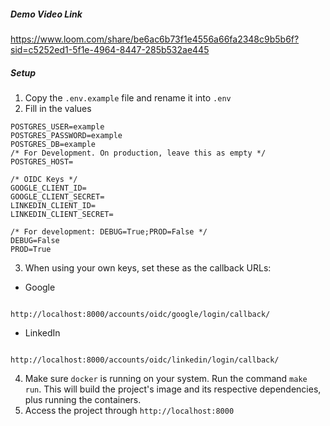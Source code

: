 ##### Demo Video Link
https://www.loom.com/share/be6ac6b73f1e4556a66fa2348c9b5b6f?sid=c5252ed1-5f1e-4964-8447-285b532ae445

##### Setup
1. Copy the `.env.example` file and rename it into `.env`
2. Fill in the values
```
POSTGRES_USER=example
POSTGRES_PASSWORD=example
POSTGRES_DB=example
/* For Development. On production, leave this as empty */
POSTGRES_HOST=

/* OIDC Keys */
GOOGLE_CLIENT_ID=
GOOGLE_CLIENT_SECRET=
LINKEDIN_CLIENT_ID=
LINKEDIN_CLIENT_SECRET=

/* For development: DEBUG=True;PROD=False */
DEBUG=False
PROD=True
```
3. When using your own keys, set these as the callback URLs:
- Google
```

http://localhost:8000/accounts/oidc/google/login/callback/

```
- LinkedIn

```

http://localhost:8000/accounts/oidc/linkedin/login/callback/

```
4. Make sure `docker` is running on your system. Run the command `make run`. This will build the project's image and its respective dependencies, plus running the containers.
5. Access the project through `http://localhost:8000`



